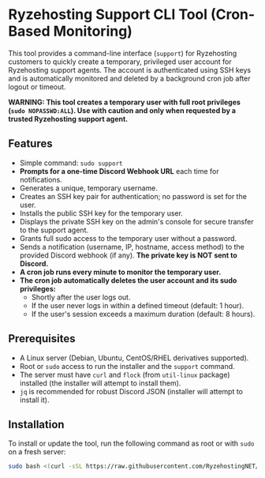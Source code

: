 # Ryzehosting Support CLI Tool (Cron-Based Monitoring)

This tool provides a command-line interface (`support`) for Ryzehosting customers to quickly create a temporary, privileged user account for Ryzehosting support agents. The account is authenticated using SSH keys and is automatically monitored and deleted by a background cron job after logout or timeout.

**WARNING: This tool creates a temporary user with full root privileges (`sudo NOPASSWD:ALL`). Use with caution and only when requested by a trusted Ryzehosting support agent.**

## Features

*   Simple command: `sudo support`
*   **Prompts for a one-time Discord Webhook URL** each time for notifications.
*   Generates a unique, temporary username.
*   Creates an SSH key pair for authentication; no password is set for the user.
*   Installs the public SSH key for the temporary user.
*   Displays the private SSH key on the admin's console for secure transfer to the support agent.
*   Grants full sudo access to the temporary user without a password.
*   Sends a notification (username, IP, hostname, access method) to the provided Discord webhook (if any). **The private key is NOT sent to Discord.**
*   **A cron job runs every minute to monitor the temporary user.**
*   **The cron job automatically deletes the user account and its sudo privileges:**
    *   Shortly after the user logs out.
    *   If the user never logs in within a defined timeout (default: 1 hour).
    *   If the user's session exceeds a maximum duration (default: 8 hours).

## Prerequisites

*   A Linux server (Debian, Ubuntu, CentOS/RHEL derivatives supported).
*   Root or `sudo` access to run the installer and the `support` command.
*   The server must have `curl` and `flock` (from `util-linux` package) installed (the installer will attempt to install them).
*   `jq` is recommended for robust Discord JSON (installer will attempt to install it).

## Installation

To install or update the tool, run the following command as root or with `sudo` on a fresh server:

```bash
sudo bash <(curl -sSL https://raw.githubusercontent.com/RyzehostingNET/support-cli/main/install.sh)
